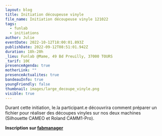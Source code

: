 ```yaml
---
layout: blog
title: Initiation découpeuse vinyle
file_name: Initiation découpeuse vinyle 121022
tags:
  - funlab
  - initiations
author: Julie
eventDate: 2022-10-12T18:00:01.893Z
publishDate: 2022-09-12T08:51:01.942Z
duration: 18h-20h
_lieu: Funlab @Mame, 49 Bd Preuilly, 37000 TOURS
_tarif: 10€
presenceAgenda: true
motherLink: ""
presenceActualites: true
bandeauInfo: true
youngFriendly: false
thumbnail: images/large_decoupe_vinyle.png
visible: true
---
```

Durant cette initiation, le.la participant.e découvrira comment préparer un fichier pour réaliser des découpes vinyles sur nos deux machines (Silhouette CAMEO et Roland CAMM1-Pro).

**Inscription sur [fabmanager](https://fabmanager.lafun.fr)**